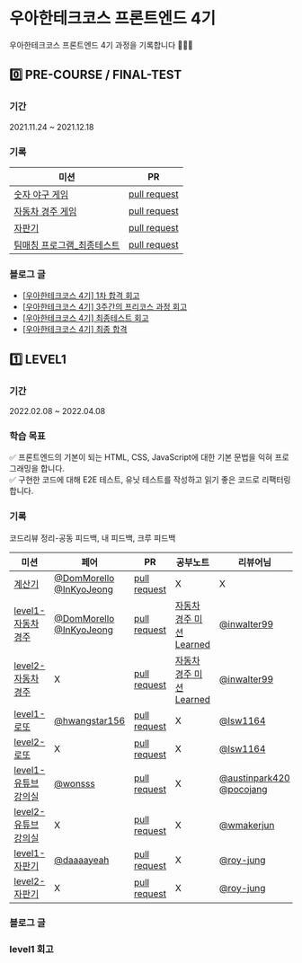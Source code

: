 # 우아한테크코스 프론트엔드 4기 
우아한테크코스 프론트엔드 4기 과정을 기록합니다 👩🏻‍💻

## 0️⃣ PRE-COURSE / FINAL-TEST
### 기간 
2021.11.24 ~ 2021.12.18
### 기록 
|미션|PR|
|-|-|
|[숫자 야구 게임](https://github.com/woowacourse/javascript-baseball-precourse)|[pull request](https://github.com/woowacourse/javascript-baseball-precourse/pull/134)|
|[자동차 경주 게임](https://github.com/woowacourse/javascript-racingcar-precourse)|[pull request](https://github.com/woowacourse/javascript-racingcar-precourse/pull/107)|
|[자판기](https://github.com/woowacourse/javascript-vendingmachine-precourse)|[pull request](https://github.com/woowacourse/javascript-vendingmachine-precourse/pull/51)|
|[팀매칭 프로그램_최종테스트](https://github.com/rladpwl0512/javascript-teammatching-precourse)|[pull request](https://github.com/woowacourse/javascript-teammatching-precourse/pull/51)|

### 블로그 글
- [[우아한테크코스 4기] 1차 합격 회고](https://velog.io/@rladpwl0512/%EC%9A%B0%EC%95%84%ED%95%9C%ED%85%8C%ED%81%AC%EC%BD%94%EC%8A%A4-4%EA%B8%B0-1%EC%B0%A8-%ED%95%A9%EA%B2%A9-%ED%9A%8C%EA%B3%A0)
- [[우아한테크코스 4기] 3주간의 프리코스 과정 회고](https://velog.io/@rladpwl0512/%EC%9A%B0%EC%95%84%ED%95%9C%ED%85%8C%ED%81%AC%EC%BD%94%EC%8A%A4-4%EA%B8%B0-3%EC%A3%BC%EA%B0%84%EC%9D%98-%ED%94%84%EB%A6%AC%EC%BD%94%EC%8A%A4-%EA%B3%BC%EC%A0%95-%ED%9A%8C%EA%B3%A0)
- [[우아한테크코스 4기] 최종테스트 회고](https://velog.io/@rladpwl0512/%EC%9A%B0%EC%95%84%ED%95%9C%ED%85%8C%ED%81%AC%EC%BD%94%EC%8A%A4-4%EA%B8%B0-%EC%B5%9C%EC%A2%85%ED%85%8C%EC%8A%A4%ED%8A%B8-%ED%9A%8C%EA%B3%A0)
- [[우아한테크코스 4기] 최종 합격](https://velog.io/@rladpwl0512/%EC%9A%B0%EC%95%84%ED%95%9C%ED%85%8C%ED%81%AC%EC%BD%94%EC%8A%A4-4%EA%B8%B0-%EC%B5%9C%EC%A2%85-%ED%95%A9%EA%B2%A9)

## 1️⃣ LEVEL1 
### 기간 
2022.02.08 ~ 2022.04.08

### 학습 목표 
✅ 프론트엔드의 기본이 되는 HTML, CSS, JavaScript에 대한 기본 문법을 익혀 프로그래밍을 합니다.<br>
✅ 구현한 코드에 대해 E2E 테스트, 유닛 테스트를 작성하고 읽기 좋은 코드로 리팩터링합니다.

### 기록 
코드리뷰 정리-공동 피드백, 내 피드백, 크루 피드백

|미션|페어|PR|공부노트|리뷰어님
|-|-|-|-|-|
|[계산기](https://github.com/woowacourse/javascript-calculator)|[@DomMorello](https://github.com/DomMorello) [@InKyoJeong](https://github.com/InKyoJeong)|[pull request](https://github.com/woowacourse/javascript-calculator/pull/37)|X|X|
|[level1-자동차 경주](https://github.com/woowacourse/javascript-racingcar)|[@DomMorello](https://github.com/DomMorello) [@InKyoJeong](https://github.com/InKyoJeong)|[pull request](https://github.com/woowacourse/javascript-racingcar/pull/66)|[자동차 경주 미션 Learned](https://encouraging-stinger-a25.notion.site/cc35acb844444e37bb93094a194106ac)|[@inwalter99](https://github.com/inwalter99)|
|[level2-자동차 경주](https://github.com/woowacourse/javascript-racingcar)|X|[pull request](https://github.com/woowacourse/javascript-racingcar/pull/147)|[자동차 경주 미션 Learned](https://encouraging-stinger-a25.notion.site/cc35acb844444e37bb93094a194106ac)|[@inwalter99](https://github.com/inwalter99)|
|[level1-로또](https://github.com/woowacourse/javascript-lotto)|[@hwangstar156](https://github.com/hwangstar156)|[pull request](https://github.com/woowacourse/javascript-lotto/pull/96)|X|[@lsw1164](https://github.com/lsw1164)|
|[level2-로또](https://github.com/woowacourse/javascript-lotto)|X|[pull request](https://github.com/woowacourse/javascript-lotto/pull/147)|X|[@lsw1164](https://github.com/lsw1164)|
|[level1-유튜브 강의실](https://github.com/woowacourse/javascript-youtube-classroom)|[@wonsss](https://github.com/wonsss)|[pull request](https://github.com/woowacourse/javascript-youtube-classroom/pull/103)|X|[@austinpark420](https://github.com/austinpark420) [@pocojang](https://github.com/pocojang)|
|[level2-유튜브 강의실](https://github.com/woowacourse/javascript-youtube-classroom)|X|[pull request](https://github.com/woowacourse/javascript-youtube-classroom/pull/150)|X|[@wmakerjun](https://github.com/wmakerjun)|
|[level1-자판기](https://github.com/woowacourse/javascript-vendingmachine)|[@daaaayeah](https://github.com/daaaayeah)|[pull request](https://github.com/woowacourse/javascript-vendingmachine/pull/36)|X|[@roy-jung](https://github.com/roy-jung)|
|[level2-자판기](https://github.com/woowacourse/javascript-vendingmachine)|X|[pull request]()|X|[@roy-jung](https://github.com/roy-jung)|


### 블로그 글 

### level1 회고 
